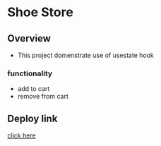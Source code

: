 # Shoe Store

## Overview
- This project domenstrate use of usestate hook
 
### functionality
- add to cart
- remove from cart

## Deploy link

[click here](https://task20-shoe-store.vercel.app/)
